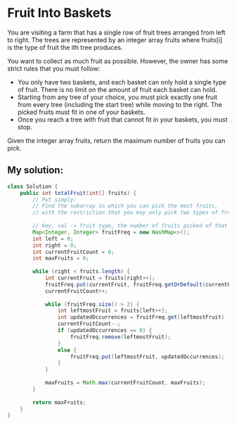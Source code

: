 # Fruit Into Baskets

You are visiting a farm that has a single row of fruit trees arranged from left to right. The trees are represented by an integer array fruits where fruits[i] is the type of fruit the ith tree produces.

You want to collect as much fruit as possible. However, the owner has some strict rules that you must follow:

* You only have two baskets, and each basket can only hold a single type of fruit. There is no limit on the amount of fruit each basket can hold.
* Starting from any tree of your choice, you must pick exactly one fruit from every tree (including the start tree) while moving to the right. The picked fruits must fit in one of your baskets.
* Once you reach a tree with fruit that cannot fit in your baskets, you must stop.

Given the integer array fruits, return the maximum number of fruits you can pick.

## My solution:

```Java
class Solution {
    public int totalFruit(int[] fruits) {
        // Put simply:
        // Find the subarray in which you can pick the most fruits,
        // with the restriction that you may only pick two types of fruits.
        
        // key, val -> fruit type, the number of fruits picked of that type
        Map<Integer, Integer> fruitFreq = new HashMap<>();
        int left = 0;
        int right = 0;
        int currentFruitCount = 0;
        int maxFruits = 0;
        
        while (right < fruits.length) {
            int currentFruit = fruits[right++];
            fruitFreq.put(currentFruit, fruitFreq.getOrDefault(currentFruit, 0) + 1);
            currentFruitCount++;
            
            while (fruitFreq.size() > 2) {
                int leftmostFruit = fruits[left++];
                int updatedOccurrences = fruitFreq.get(leftmostFruit) - 1;
                currentFruitCount--;
                if (updatedOccurrences == 0) {
                    fruitFreq.remove(leftmostFruit);
                }
                else {
                    fruitFreq.put(leftmostFruit, updatedOccurrences);
                }
            }
            
            maxFruits = Math.max(currentFruitCount, maxFruits);
        }
        
        return maxFruits;
    }
}
```
